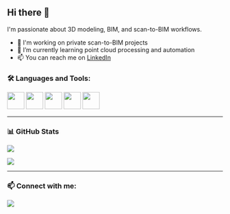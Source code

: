 ## Hi there 👋

I'm passionate about 3D modeling, BIM, and scan-to-BIM workflows.

- 🔭 I'm working on private scan-to-BIM projects
- 🌱 I’m currently learning point cloud processing and automation
- 📫 You can reach me on [LinkedIn](https://www.linkedin.com/in/hicham-m-b5013a1b8/)

### 🛠️ Languages and Tools:

<p align="left">
  <img src="https://cdn.jsdelivr.net/gh/devicons/devicon/icons/html5/html5-original.svg" width="40" height="40"/>
  <img src="https://cdn.jsdelivr.net/gh/devicons/devicon/icons/css3/css3-original.svg" width="40" height="40"/>
  <img src="https://cdn.jsdelivr.net/gh/devicons/devicon/icons/javascript/javascript-original.svg" width="40" height="40"/>
  <img src="https://cdn.jsdelivr.net/gh/devicons/devicon/icons/python/python-original.svg" width="40" height="40"/>
  <img src="https://cdn.jsdelivr.net/gh/devicons/devicon/icons/git/git-original.svg" width="40" height="40"/>
  <!-- Ajoute les logos que tu veux -->
</p>

---

### 📊 GitHub Stats

<p align="left">
  <img src="https://github-readme-stats.vercel.app/api/top-langs/?username=hicham-matrab&layout=compact&theme=tokyonight" />
</p>

<p align="left">
  <img src="https://github-readme-stats.vercel.app/api?username=hicham-matrab&show_icons=true&theme=tokyonight" />
</p>

---

### 📫 Connect with me:
<p>
  <a href="https://www.linkedin.com/in/hicham-m-b5013a1b8/">
    <img src="https://img.shields.io/badge/LinkedIn-blue?style=for-the-badge&logo=linkedin" />
</p>
